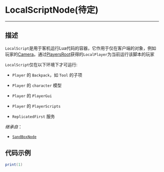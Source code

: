# LocalScriptNode(待定)
-----------------------------------------------------------------------------------------
## 描述

`LocalScript`是用于客机运行Lua代码的容器，它作用于仅在客户端的对象，例如玩家的[Camera](/Api/Class/GamePlay/SandboxCameraObject.md)。通过[PlayersRoot](/Api/Class/GamePlay/SandBoxPlayersRoot.md)获得的`LocalPlayer`为当前运行该脚本的玩家

`LocalScript`仅在以下环境下才可运行:

* `Player` 的 `Backpack`，如 `Tool` 的子项

* `Player` 的 `character` 模型

* `Player` 的 `PlayerGui`

* `Player` 的 `PlayerScripts`

* `ReplicatedFirst` 服务

*继承自*：

*  [`SandBoxNode`](/Api/Class/NoType/SandBoxNode.md)


## 代码示例

```lua
print(1)
```